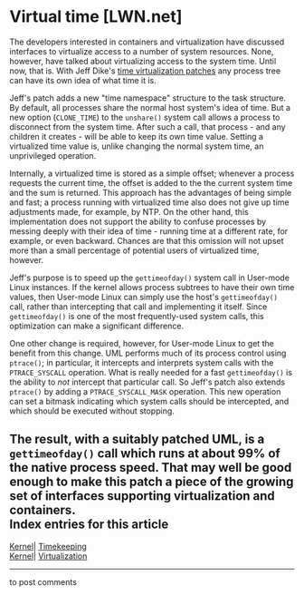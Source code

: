 # Virtual time [LWN.net]

The developers interested in containers and virtualization have discussed interfaces to virtualize access to a number of system resources. None, however, have talked about virtualizing access to the system time. Until now, that is. With Jeff Dike's [time virtualization patches](http://lwn.net/Articles/179825/) any process tree can have its own idea of what time it is. 

Jeff's patch adds a new "time namespace" structure to the task structure. By default, all processes share the normal host system's idea of time. But a new option (`CLONE_TIME`) to the `unshare()` system call allows a process to disconnect from the system time. After such a call, that process - and any children it creates - will be able to keep its own time value. Setting a virtualized time value is, unlike changing the normal system time, an unprivileged operation. 

Internally, a virtualized time is stored as a simple offset; whenever a process requests the current time, the offset is added to the the current system time and the sum is returned. This approach has the advantages of being simple and fast; a process running with virtualized time also does not give up time adjustments made, for example, by NTP. On the other hand, this implementation does not support the ability to confuse processes by messing deeply with their idea of time - running time at a different rate, for example, or even backward. Chances are that this omission will not upset more than a small percentage of potential users of virtualized time, however. 

Jeff's purpose is to speed up the `gettimeofday()` system call in User-mode Linux instances. If the kernel allows process subtrees to have their own time values, then User-mode Linux can simply use the host's `gettimeofday()` call, rather than intercepting that call and implementing it itself. Since `gettimeofday()` is one of the most frequently-used system calls, this optimization can make a significant difference. 

One other change is required, however, for User-mode Linux to get the benefit from this change. UML performs much of its process control using `ptrace()`; in particular, it intercepts and interprets system calls with the `PTRACE_SYSCALL` operation. What is really needed for a fast `gettimeofday()` is the ability to _not_ intercept that particular call. So Jeff's patch also extends `ptrace()` by adding a `PTRACE_SYSCALL_MASK` operation. This new operation can set a bitmask indicating which system calls should be intercepted, and which should be executed without stopping. 

The result, with a suitably patched UML, is a `gettimeofday()` call which runs at about 99% of the native process speed. That may well be good enough to make this patch a piece of the growing set of interfaces supporting virtualization and containers.  
Index entries for this article  
---  
[Kernel](/Kernel/Index)| [Timekeeping](/Kernel/Index#Timekeeping)  
[Kernel](/Kernel/Index)| [Virtualization](/Kernel/Index#Virtualization)  
  


* * *

to post comments 
